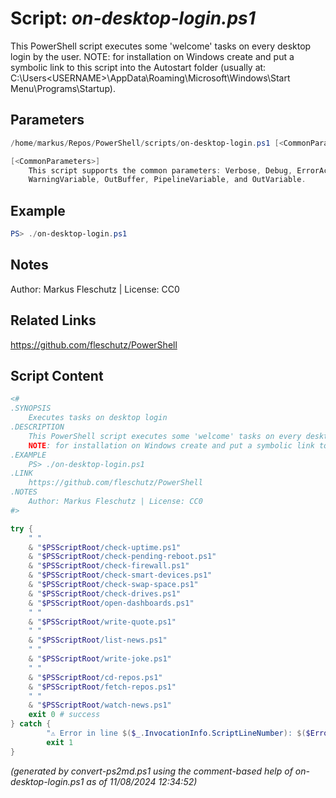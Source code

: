 Script: *on-desktop-login.ps1*
========================

This PowerShell script executes some 'welcome' tasks on every desktop login by the user.
NOTE: for installation on Windows create and put a symbolic link to this script into the Autostart folder (usually at: C:\Users\<USERNAME>\AppData\Roaming\Microsoft\Windows\Start Menu\Programs\Startup).

Parameters
----------
```powershell
/home/markus/Repos/PowerShell/scripts/on-desktop-login.ps1 [<CommonParameters>]

[<CommonParameters>]
    This script supports the common parameters: Verbose, Debug, ErrorAction, ErrorVariable, WarningAction, 
    WarningVariable, OutBuffer, PipelineVariable, and OutVariable.
```

Example
-------
```powershell
PS> ./on-desktop-login.ps1

```

Notes
-----
Author: Markus Fleschutz | License: CC0

Related Links
-------------
https://github.com/fleschutz/PowerShell

Script Content
--------------
```powershell
<#
.SYNOPSIS
	Executes tasks on desktop login
.DESCRIPTION
	This PowerShell script executes some 'welcome' tasks on every desktop login by the user.
	NOTE: for installation on Windows create and put a symbolic link to this script into the Autostart folder (usually at: C:\Users\<USERNAME>\AppData\Roaming\Microsoft\Windows\Start Menu\Programs\Startup).
.EXAMPLE
	PS> ./on-desktop-login.ps1
.LINK
	https://github.com/fleschutz/PowerShell
.NOTES
	Author: Markus Fleschutz | License: CC0
#>

try {
	" "
	& "$PSScriptRoot/check-uptime.ps1"
	& "$PSScriptRoot/check-pending-reboot.ps1"
	& "$PSScriptRoot/check-firewall.ps1"
	& "$PSScriptRoot/check-smart-devices.ps1"
	& "$PSScriptRoot/check-swap-space.ps1"
	& "$PSScriptRoot/check-drives.ps1"
	& "$PSScriptRoot/open-dashboards.ps1"
	" "
	& "$PSScriptRoot/write-quote.ps1"
	" "
	& "$PSScriptRoot/list-news.ps1"
	" "
	& "$PSScriptRoot/write-joke.ps1"
	" "
	& "$PSScriptRoot/cd-repos.ps1"
	& "$PSScriptRoot/fetch-repos.ps1"
	" "
	& "$PSScriptRoot/watch-news.ps1"
	exit 0 # success
} catch {
        "⚠️ Error in line $($_.InvocationInfo.ScriptLineNumber): $($Error[0])"
        exit 1
}
```

*(generated by convert-ps2md.ps1 using the comment-based help of on-desktop-login.ps1 as of 11/08/2024 12:34:52)*
